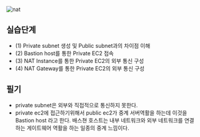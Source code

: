 
![nat](https://user-images.githubusercontent.com/67897827/160227613-c6a09d2a-8315-41a0-9995-8c6b9e469b8d.PNG)


## 실습단계
* (1) Private subnet 생성 및 Public subnet과의 차이점 이해
* (2) Bastion host를 통한 Private EC2 접속
* (3) NAT Instance를 통한 Private EC2의 외부 통신 구성
* (4) NAT Gateway를 통한 Private EC2의 외부 통신 구성

## 필기
* private subnet은 외부와 직접적으로 통신하지 못한다.
* private ec2에 접근하기위해서 public ec2가 중계 서버역활을 하는데 이것을 Bastion host 라고 한다. 배스쳔 호스트는 내부 네트워크와 외부 네트워크를 연결하는 게이트웨어 역활을
하는 일종의 중계 느낌이다.

